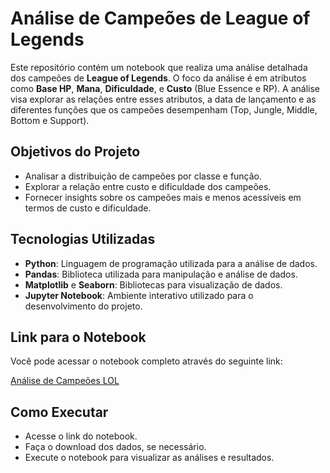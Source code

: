 # Análise de Campeões de League of Legends

Este repositório contém um notebook que realiza uma análise detalhada dos campeões de **League of Legends**. O foco da análise é em atributos como **Base HP**, **Mana**, **Dificuldade**, e **Custo** (Blue Essence e RP). A análise visa explorar as relações entre esses atributos, a data de lançamento e as diferentes funções que os campeões desempenham (Top, Jungle, Middle, Bottom e Support).

## Objetivos do Projeto

- Analisar a distribuição de campeões por classe e função.
- Explorar a relação entre custo e dificuldade dos campeões.
- Fornecer insights sobre os campeões mais e menos acessíveis em termos de custo e dificuldade.

## Tecnologias Utilizadas

- **Python**: Linguagem de programação utilizada para a análise de dados.
- **Pandas**: Biblioteca utilizada para manipulação e análise de dados.
- **Matplotlib** e **Seaborn**: Bibliotecas para visualização de dados.
- **Jupyter Notebook**: Ambiente interativo utilizado para o desenvolvimento do projeto.

## Link para o Notebook

Você pode acessar o notebook completo através do seguinte link:

[Análise de Campeões LOL](https://www.kaggle.com/code/gabkgonzales/analise-campeoes-lol-ipynb)

## Como Executar

   - Acesse o link do notebook.
   - Faça o download dos dados, se necessário.
   - Execute o notebook para visualizar as análises e resultados.


